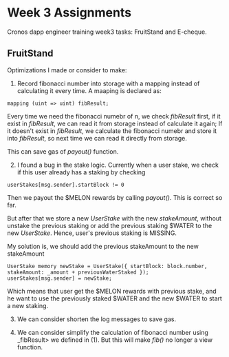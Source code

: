 # Week 3 Assignments

Cronos dapp engineer training week3 tasks: FruitStand and E-cheque.

## FruitStand
Optimizations I made or consider to make:
1. Record fibonacci number into storage with a mapping instead of calculating it every time. A maaping is declared as:
```
mapping (uint => uint) fibResult;
```
Every time we need the fibonacci numebr of n, we check _fibResult_ first, if it exist in _fibResult_, we can read it from storage instead of calculate it again; If it doesn't exist in _fibResult_, we calculate the fibonacci numebr and store it into _fibResult_, so next time we can read it directly from storage.

This can save gas of _payout()_ function.

2. I found a bug in the stake logic. Currently when a user stake, we check if this user already has a staking by checking 
```
userStakes[msg.sender].startBlock != 0
```
Then we payout the $MELON rewards by calling _payout()_. This is correct so far.

But after that we store a new _UserStake_ with the new _stakeAmount_, without unstake the previous staking or add the previous staking $WATER to the new _UserStake_. Hence, user's previous staking is MISSING.

My solution is, we should add the previous stakeAmount to the new stakeAmount
```
UserStake memory newStake = UserStake({ startBlock: block.number, stakeAmount: _amount + previousWaterStaked });
userStakes[msg.sender] = newStake;
```
Which means that user get the $MELON rewards with previous stake, and he want to use the previously staked $WATER and the new $WATER to start a new staking.

3. We can consider shorten the log messages to save gas.

4. We can consider simplify the calculation of fibonacci number using _fibResult> we defined in (1). But this will make _fib()_ no longer a view function. 
